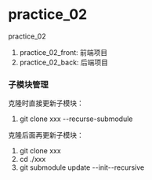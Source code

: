# practice_02
practice_02
1. practice_02_front: 前端项目
2. practice_02_back: 后端项目

### 子模块管理

克隆时直接更新子模块：
1. git clone xxx --recurse-submodule

克隆后面再更新子模块：
1. git clone xxx
2. cd ./xxx
3. git submodule update --init--recursive
